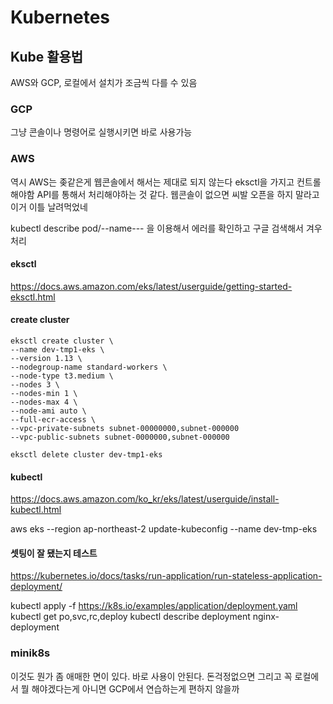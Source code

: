 Kubernetes
==========

## Kube 활용법
AWS와 GCP, 로컬에서 설치가 조금씩 다를 수 있음

### GCP
그냥 콘솔이나 명령어로 실행시키면 바로 사용가능

### AWS
역시 AWS는 좆같은게 웹콘솔에서 해서는 제대로 되지 않는다
eksctl을 가지고 컨트롤해야함
API를 통해서 처리해야하는 것 같다.
웹콘솔이 없으면 씨발 오픈을 하지 말라고 이거 이틀 날려먹었네

kubectl describe pod/--name--- 을 이용해서 에러를 확인하고 구글 검색해서 겨우 처리

#### eksctl
https://docs.aws.amazon.com/eks/latest/userguide/getting-started-eksctl.html

#### create cluster
```
eksctl create cluster \
--name dev-tmp1-eks \
--version 1.13 \
--nodegroup-name standard-workers \
--node-type t3.medium \
--nodes 3 \
--nodes-min 1 \
--nodes-max 4 \
--node-ami auto \
--full-ecr-access \
--vpc-private-subnets subnet-00000000,subnet-000000
--vpc-public-subnets subnet-0000000,subnet-000000
```

```
eksctl delete cluster dev-tmp1-eks
```

#### kubectl
https://docs.aws.amazon.com/ko_kr/eks/latest/userguide/install-kubectl.html

aws eks --region ap-northeast-2 update-kubeconfig --name dev-tmp-eks

#### 셋팅이 잘 됐는지 테스트
https://kubernetes.io/docs/tasks/run-application/run-stateless-application-deployment/

kubectl apply -f https://k8s.io/examples/application/deployment.yaml
kubectl get po,svc,rc,deploy
kubectl describe deployment nginx-deployment

### minik8s

이것도 뭔가 좀 애매한 면이 있다.
바로 사용이 안된다. 돈걱정없으면 그리고 꼭 로컬에서 뭘 해야겠다는게 아니면 GCP에서 연습하는게 편하지 않을까